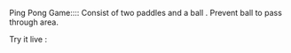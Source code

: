 Ping Pong Game:::: 
Consist of two paddles and a ball .
Prevent ball to pass through area.

Try it live : 
